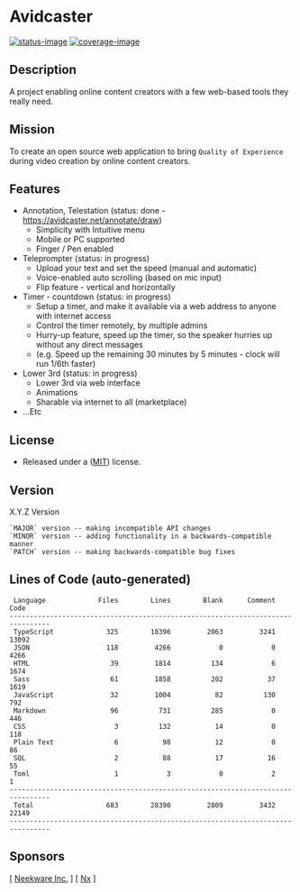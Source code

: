 # Avidcaster

[![status-image]][status-link]
[![coverage-image]][coverage-link]

## Description

A project enabling online content creators with a few web-based tools they really need.

## Mission

To create an open source web application to bring `Quality of Experience` during video creation by online content creators.

## Features

- Annotation, Telestation (status: done - https://avidcaster.net/annotate/draw)
  - Simplicity with Intuitive menu
  - Mobile or PC supported
  - Finger / Pen enabled
- Teleprompter (status: in progress)
  - Upload your text and set the speed (manual and automatic)
  - Voice-enabled auto scrolling (based on mic input)
  - Flip feature - vertical and horizontally
- Timer - countdown (status: in progress)
  - Setup a timer, and make it available via a web address to anyone with internet access
  - Control the timer remotely, by multiple admins
  - Hurry-up feature, speed up the timer, so the speaker hurries up without any direct messages
  - (e.g. Speed up the remaining 30 minutes by 5 minutes - clock will run 1/6th faster)
- Lower 3rd (status: in progress)
  - Lower 3rd via web interface
  - Animations
  - Sharable via internet to all (marketplace)
- ...Etc

## License

- Released under a ([MIT](https://raw.githubusercontent.com/neekware/fullerstack/main/LICENSE)) license.

## Version

X.Y.Z Version

    `MAJOR` version -- making incompatible API changes
    `MINOR` version -- adding functionality in a backwards-compatible manner
    `PATCH` version -- making backwards-compatible bug fixes

## Lines of Code (auto-generated)

```txt<br>--------------------------------------------------------------------------------
 Language             Files        Lines        Blank      Comment         Code
--------------------------------------------------------------------------------
 TypeScript             325        18396         2063         3241        13092
 JSON                   118         4266            0            0         4266
 HTML                    39         1814          134            6         1674
 Sass                    61         1858          202           37         1619
 JavaScript              32         1004           82          130          792
 Markdown                96          731          285            0          446
 CSS                      3          132           14            0          118
 Plain Text               6           98           12            0           86
 SQL                      2           88           17           16           55
 Toml                     1            3            0            2            1
--------------------------------------------------------------------------------
 Total                  683        28390         2809         3432        22149
--------------------------------------------------------------------------------
```

## Sponsors

[ [Neekware Inc.](http://neekware.com) ] [ [Nx](https://nx.dev) ]

[status-image]: https://github.com/neekware/fullerstack/actions/workflows/ci.yml/badge.svg
[status-link]: https://github.com/neekware/fullerstack/actions/workflows/ci.yml
[version-image]: https://img.shields.io/npm/v/@fullerstack.svg
[version-link]: https://www.npmjs.com/settings/fullerstack/packages
[coverage-image]: https://coveralls.io/repos/neekware/fullerstack/badge.svg
[coverage-link]: https://coveralls.io/r/neekware/fullerstack
